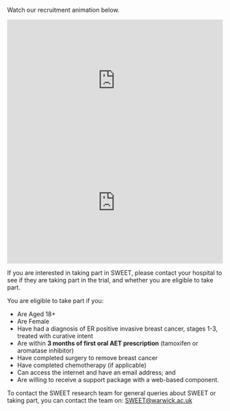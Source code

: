 Watch our recruitment animation below.   

<div style="padding:56.25% 0 0 0;position:relative;"><iframe src="https://player.vimeo.com/video/1045043958?badge=0&amp;autopause=0&amp;player_id=0&amp;app_id=58479"                                             style="position:absolute;top:0;left:0;width:100%;height:100%;" frameborder="0" allow="autoplay; fullscreen; picture-in-picture" allowfullscreen></iframe></div><script src="https://player.vimeo.com/api/player.js"></script>

<div style="padding:56.25% 0 0 0;position:relative;"><iframe src="https://player.vimeo.com/video/1045041824?badge=0&amp;autopause=0&amp;player_id=0&amp;app_id=58479" style="position:absolute;top:0;left:0;width:100%;height:100%;" frameborder="0" allow="autoplay; fullscreen; picture-in-picture" allowfullscreen></iframe></div><script src="https://player.vimeo.com/api/player.js"></script>

If you are interested in taking part in SWEET, please contact your hospital to see if they are taking part in the trial, and whether you are eligible to take part.

You are eligible to take part if you:

- Are Aged 18+
- Are Female
- Have had a diagnosis of ER positive invasive breast cancer, stages 1-3, treated with curative intent
- Are within <b>3 months of first oral AET prescription</b> (tamoxifen or aromatase inhibitor)
- Have completed surgery to remove breast cancer
- Have completed chemotherapy (if applicable)
- Can access the internet and have an email address; and
- Are willing to receive a support package with a web-based component.


To contact the SWEET research team for general queries about SWEET or taking part, you can contact the team on:  [SWEET@warwick.ac.uk ](mailto:SWEET@warwick.ac.uk)

